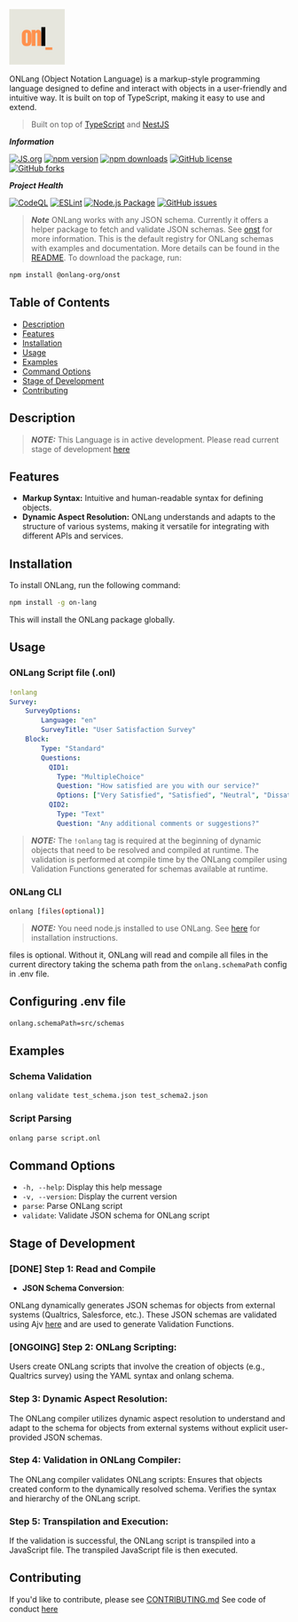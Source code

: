 [npm]: https://www.npmjs.com/package/on-lang
[github]: https://github.com/onlang-org/onlang
[readme]: https://github.com/onlang-org/onlang/blob/main/README.md

<img src="https://raw.githubusercontent.com/rajatasusual/rajatasusual/master/onlang_shorthand.png" alt="onlang_shorthand" height="100">

ONLang (Object Notation Language) is a markup-style programming language designed to define and interact with objects in a user-friendly and intuitive way. It is built on top of TypeScript, making it easy to use and extend.

> Built on top of [TypeScript](https://www.typescriptlang.org/) and [NestJS](https://nestjs.com/)


**_Information_**

[![JS.org](https://img.shields.io/badge/JS.org-Documentation-ffe70b)](https://onlang.js.org/)
[![npm version](https://img.shields.io/npm/v/on-lang.svg)](https://www.npmjs.com/package/on-lang)
[![npm downloads](https://img.shields.io/npm/dm/on-lang.svg)](https://www.npmjs.com/package/on-lang)
[![GitHub license](https://img.shields.io/github/license/onlang-org/onlang.svg)](https://github.com/onlang-org/onlang/blob/main/LICENSE)
[![GitHub forks](https://img.shields.io/github/forks/onlang-org/onlang)](https://github.com/onlang-org/onlang/network)

**_Project Health_**

[![CodeQL](https://github.com/onlang-org/onlang/actions/workflows/codeql.yml/badge.svg?branch=master)](https://github.com/onlang-org/onlang/actions/workflows/codeql.yml)
[![ESLint](https://github.com/onlang-org/onlang/actions/workflows/eslint.yml/badge.svg)](https://github.com/onlang-org/onlang/actions/workflows/eslint.yml)
[![Node.js Package](https://github.com/onlang-org/onlang/actions/workflows/npm-test.yml/badge.svg)](https://github.com/onlang-org/onlang/actions/workflows/npm-test.yml)
[![GitHub issues](https://img.shields.io/github/issues/onlang-org/onlang)](https://github.com/onlang-org/onlang/issues)

> **_Note_** ONLang works with any JSON schema. Currently it offers a helper package to fetch and validate JSON schemas. See [onst](https://github.com/onlang-org/onst) for more information. This is the default registry for ONLang schemas with examples and documentation. More details can be found in the [README](https://github.com/onlang-org/onst/blob/main/README.md).
 To download the package, run:

```bash
npm install @onlang-org/onst
```

## Table of Contents

- [Description](#description)
- [Features](#features)
- [Installation](#installation)
- [Usage](#usage)
- [Examples](#examples)
- [Command Options](#command-options)
- [Stage of Development](#stage-of-development)
- [Contributing](#contributing)

## Description

> **_NOTE:_**  This Language is in active development. Please read current stage of development [here](#stage)

## Features

- **Markup Syntax:** Intuitive and human-readable syntax for defining objects.
- **Dynamic Aspect Resolution:** ONLang understands and adapts to the structure of various systems, making it versatile for integrating with different APIs and services.

## Installation

To install ONLang, run the following command:

```bash
npm install -g on-lang
```
This will install the ONLang package globally. 

## Usage

### ONLang Script file (.onl)

```yaml
!onlang
Survey:
    SurveyOptions:
        Language: "en"
        SurveyTitle: "User Satisfaction Survey"
    Block:
        Type: "Standard"
        Questions:
          QID1:
            Type: "MultipleChoice"
            Question: "How satisfied are you with our service?"
            Options: ["Very Satisfied", "Satisfied", "Neutral", "Dissatisfied", "Very Dissatisfied"]
          QID2:
            Type: "Text"
            Question: "Any additional comments or suggestions?"

```
>**_NOTE:_** The `!onlang` tag is required at the beginning of dynamic objects that need to be resolved and compiled at runtime. The validation is performed at compile time by the ONLang compiler using Validation Functions generated for schemas available at runtime.


### ONLang CLI

```bash
onlang [files(optional)]
```

> **_NOTE:_** You need node.js installed to use ONLang. See [here](https://nodejs.org/en/download/) for installation instructions.

files is optional. Without it, ONLang will read and compile all files in the current directory taking the schema path from the `onlang.schemaPath` config in .env file.

## Configuring .env file

```bash
onlang.schemaPath=src/schemas
```

## Examples

### Schema Validation

```bash
onlang validate test_schema.json test_schema2.json
```

### Script Parsing

```bash
onlang parse script.onl
```

## Command Options

- `-h, --help`: Display this help message
- `-v, --version`: Display the current version
- `parse`: Parse ONLang script
- `validate`: Validate JSON schema for ONLang script

## Stage of Development

### [DONE] Step 1: Read and Compile
- **JSON Schema Conversion**:

ONLang dynamically generates JSON schemas for objects from external systems (Qualtrics, Salesforce, etc.).
These JSON schemas are validated using Ajv [here](https://github.com/ajv-validator/ajv) and are used to generate Validation Functions.

### [ONGOING] Step 2: ONLang Scripting:

Users create ONLang scripts that involve the creation of objects (e.g., Qualtrics survey) using the YAML syntax and onlang schema.

### Step 3: Dynamic Aspect Resolution:

The ONLang compiler utilizes dynamic aspect resolution to understand and adapt to the schema for objects from external systems without explicit user-provided JSON schemas.

### Step 4: Validation in ONLang Compiler:

The ONLang compiler validates ONLang scripts:
Ensures that objects created conform to the dynamically resolved schema.
Verifies the syntax and hierarchy of the ONLang script.

### Step 5: Transpilation and Execution:

If the validation is successful, the ONLang script is transpiled into a JavaScript file.
The transpiled JavaScript file is then executed.

## Contributing

If you'd like to contribute, please see [CONTRIBUTING.md](CONTRIBUTING.md)
See code of conduct [here](CODE_OF_CONDUCT.md)